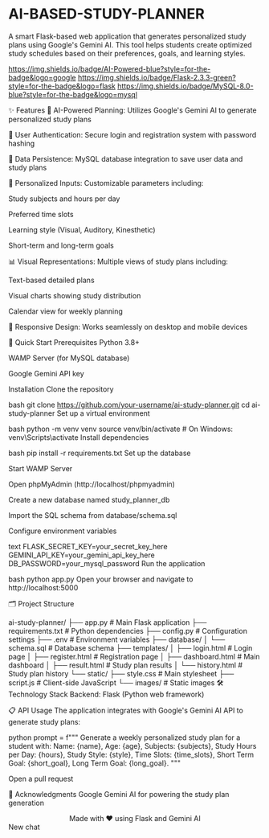 # AI-BASED-STUDY-PLANNER
<html>
<body>
    <p>
A smart Flask-based web application that generates personalized study plans using Google's Gemini AI. This tool helps students create optimized study schedules based on their preferences, goals, and learning styles.

https://img.shields.io/badge/AI-Powered-blue?style=for-the-badge&logo=google
https://img.shields.io/badge/Flask-2.3.3-green?style=for-the-badge&logo=flask
https://img.shields.io/badge/MySQL-8.0-blue?style=for-the-badge&logo=mysql

✨ Features
🤖 AI-Powered Planning: Utilizes Google's Gemini AI to generate personalized study plans

👤 User Authentication: Secure login and registration system with password hashing

💾 Data Persistence: MySQL database integration to save user data and study plans

🎯 Personalized Inputs: Customizable parameters including:

Study subjects and hours per day

Preferred time slots

Learning style (Visual, Auditory, Kinesthetic)

Short-term and long-term goals

📊 Visual Representations: Multiple views of study plans including:

Text-based detailed plans

Visual charts showing study distribution

Calendar view for weekly planning

📱 Responsive Design: Works seamlessly on desktop and mobile devices

🚀 Quick Start
Prerequisites
Python 3.8+

WAMP Server (for MySQL database)

Google Gemini API key

Installation
Clone the repository

bash
git clone https://github.com/your-username/ai-study-planner.git
cd ai-study-planner
Set up a virtual environment

bash
python -m venv venv
source venv/bin/activate  # On Windows: venv\Scripts\activate
Install dependencies

bash
pip install -r requirements.txt
Set up the database

Start WAMP Server

Open phpMyAdmin (http://localhost/phpmyadmin)

Create a new database named study_planner_db

Import the SQL schema from database/schema.sql

Configure environment variables

text
FLASK_SECRET_KEY=your_secret_key_here
GEMINI_API_KEY=your_gemini_api_key_here
DB_PASSWORD=your_mysql_password
Run the application

bash
python app.py
Open your browser and navigate to http://localhost:5000

🗂️ Project Structure

ai-study-planner/
├── app.py                 # Main Flask application
├── requirements.txt       # Python dependencies
├── config.py             # Configuration settings
├── .env                  # Environment variables
├── database/
│   └── schema.sql        # Database schema
├── templates/
│   ├── login.html        # Login page
│   ├── register.html     # Registration page
│   ├── dashboard.html    # Main dashboard
│   ├── result.html       # Study plan results
│   └── history.html      # Study plan history
└── static/
    ├── style.css         # Main stylesheet
    ├── script.js         # Client-side JavaScript
    └── images/           # Static images
🛠️ Technology Stack
Backend: Flask (Python web framework)

📋 API Usage
The application integrates with Google's Gemini AI API to generate study plans:

python
prompt = f"""
Generate a weekly personalized study plan for a student with:
Name: {name},
Age: {age},
Subjects: {subjects},
Study Hours per Day: {hours},
Study Style: {style},
Time Slots: {time_slots},
Short Term Goal: {short_goal},
Long Term Goal: {long_goal}.
"""

Open a pull request

🙏 Acknowledgments
Google Gemini AI for powering the study plan generation

</p>
<div align="center"> Made with ❤️ using Flask and Gemini AI </div>
New chat
</body>
</html>
